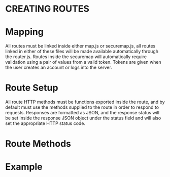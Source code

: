 # CREATING ROUTES

# Mapping
All routes must be linked inside either map.js or securemap.js, all routes linked in either of these files will be made available automatically through the router.js. Routes inside the securemap will automatically require validation using a pair of values from a valid token. Tokens are given when the user creates an account or logs into the server.

# Route Setup
All route HTTP methods must be functions exported inside the route, and by default must use the methods supplied to the route in order to respond to requests. Responses are formatted as JSON, and the response status will be set inside the response JSON object under the status field and will also set the appropriate HTTP status code.

# Route Methods


# Example

